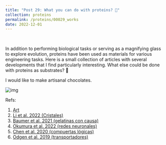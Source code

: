 ```yaml
---
title: "Post 29: What you can do with proteins? 🤔"
collection: proteins
permalink: /proteins/00029_works
date: 2022-12-01
---
```


&nbsp;


In addition to performing biological tasks or serving as a magnifying glass to explore evolution, proteins have been used as materials for various engineering tasks. Here is a small collection of articles with several developments that I find particularly interesting. What else could be done with proteins as substrates? 🤔

I would like to make artisanal chocolates. 


![img](/images/proteins/00028_works.jpg)


Refs:

1. [Art](https://miketyka.com/?p=top7)
2. [Li et al. 2022 (Cristales)](https://www.biorxiv.org/content/10.1101/2022.11.18.517014v1)
3. [Baumer et al. 2021 (gelatinas con causa)](https://www.science.org/doi/10.1126/sciadv.abh0691)
4. [Okumura et al. 2022 (redes neuronales)](https://www.nature.com/articles/s41586-022-05218-7)
5. [Chen et al. 2020 (compuertas lógicas)](https://www.science.org/doi/10.1126/science.aay2790)
6. [Odgen et al. 2019 (transportadores)](https://www.science.org/doi/10.1126/science.aaw2900)
 


